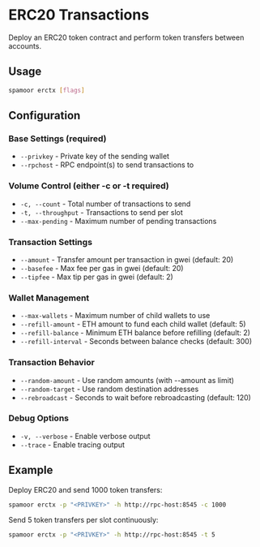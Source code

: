 # ERC20 Transactions

Deploy an ERC20 token contract and perform token transfers between accounts.

## Usage

```bash
spamoor erctx [flags]
```

## Configuration

### Base Settings (required)
- `--privkey` - Private key of the sending wallet
- `--rpchost` - RPC endpoint(s) to send transactions to

### Volume Control (either -c or -t required)
- `-c, --count` - Total number of transactions to send
- `-t, --throughput` - Transactions to send per slot
- `--max-pending` - Maximum number of pending transactions

### Transaction Settings
- `--amount` - Transfer amount per transaction in gwei (default: 20)
- `--basefee` - Max fee per gas in gwei (default: 20)
- `--tipfee` - Max tip per gas in gwei (default: 2)

### Wallet Management
- `--max-wallets` - Maximum number of child wallets to use
- `--refill-amount` - ETH amount to fund each child wallet (default: 5)
- `--refill-balance` - Minimum ETH balance before refilling (default: 2)
- `--refill-interval` - Seconds between balance checks (default: 300)

### Transaction Behavior
- `--random-amount` - Use random amounts (with --amount as limit)
- `--random-target` - Use random destination addresses
- `--rebroadcast` - Seconds to wait before rebroadcasting (default: 120)

### Debug Options
- `-v, --verbose` - Enable verbose output
- `--trace` - Enable tracing output

## Example

Deploy ERC20 and send 1000 token transfers:
```bash
spamoor erctx -p "<PRIVKEY>" -h http://rpc-host:8545 -c 1000
```

Send 5 token transfers per slot continuously:
```bash
spamoor erctx -p "<PRIVKEY>" -h http://rpc-host:8545 -t 5
``` 